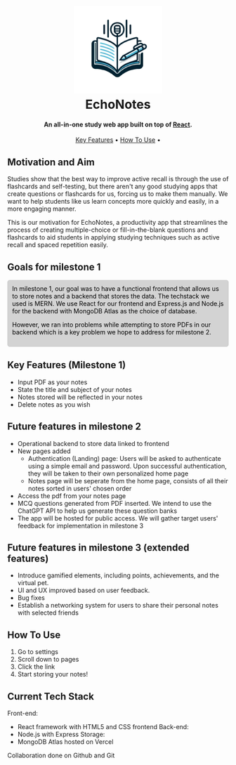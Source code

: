 <h1 align="center">
  <a><img src="./src/Assets/EchonotesLogo.png" alt="EchoNotes" width="200"></a>
  <br>
  EchoNotes
  <br>
</h1>

<h4 align="center">An all-in-one study web app built on top of <a href="https://react.dev" target="_blank">React</a>.</h4>

<p align="center">
  <a href="#key-features">Key Features</a> •
  <a href="#how-to-use">How To Use</a> •
</p>


## Motivation and Aim

Studies show that the best way to improve active recall is through the use of flashcards and self-testing, but there aren't any good studying apps that create questions or flashcards for us, forcing us to make them manually. We want to help students like us learn concepts more quickly and easily, in a more engaging
manner.

This is our motivation for EchoNotes, a productivity app that streamlines the process of creating multiple-choice or fill-in-the-blank questions and flashcards to aid students in
applying studying techniques such as active recall and spaced repetition easily.


## Goals for milestone 1

<div style="border: 1px solid #ccc; padding: 10px; border-radius: 5px; color:black; background-color: lightgrey; margin: 10px 0;">
  In milestone 1, our goal was to have a functional frontend that allows us to store notes and a backend that stores the data. The techstack we used is MERN. We use React for our frontend and Express.js and Node.js for the backend with MongoDB Atlas as the choice of database. 
  
  However, we ran into problems while attempting to store PDFs in our backend which is a key problem we hope to address for milestone 2.
</div>

## Key Features (Milestone 1)

- Input PDF as your notes
- State the title and subject of your notes
- Notes stored will be reflected in your notes
- Delete notes as you wish

## Future features in milestone 2

- Operational backend to store data linked to frontend
- New pages added
  - Authentication (Landing) page: Users will be asked to authenticate using a simple email and password. Upon successful authentication, they will be taken to their own personalized home page
  - Notes page will be seperate from the home page, consists of all their notes sorted in users' chosen order
- Access the pdf from your notes page
- MCQ questions generated from PDF inserted. We intend to use the ChatGPT API to help us generate these question banks
- The app will be hosted for public access. We will gather target users' feedback for implementation in milestone 3

## Future features in milestone 3 (extended features)

- Introduce gamified elements, including points, achievements, and the virtual pet.
- UI and UX improved based on user feedback. 
- Bug fixes
- Establish a networking system for users to share their personal notes with selected friends

## How To Use

1. Go to settings
2. Scroll down to pages
3. Click the link
4. Start storing your notes!


## Current Tech Stack
Front-end:
- React framework with HTML5 and CSS frontend
Back-end:
- Node.js with Express
Storage:
- MongoDB Atlas hosted on Vercel

Collaboration done on Github and Git
